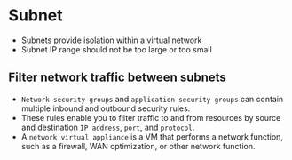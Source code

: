 # Subnet

- Subnets provide isolation within a virtual network
- Subnet IP range should not be too large or too small

## Filter network traffic between subnets
- `Network security groups` and `application security groups` can contain multiple inbound and outbound security rules.
- These rules enable you to filter traffic to and from resources by source and destination `IP address`, `port`, and `protocol`. 
- A `network virtual appliance` is a VM that performs a network function, such as a firewall, WAN optimization, or other network function.
